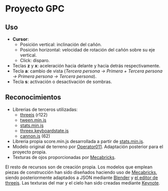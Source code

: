# Proyecto GPC
## Uso
* **Cursor**: 
  * Posición vertical: inclinación del cañón.
  * Posición horizontal: velocidad de rotación del cañón sobre su eje vertical.
  * Click: disparo.
* Teclas **z** y **x**: aceleración hacia delante y hacia detrás respectivamente.
* Tecla **a**: cambio de vista (*Tercera persona &#8594; Primera + Tercera persona &#8594; Primera persona &#8594; Tercera persona*).
* Tecla **s**: activación o desactivación de sombras.
## Reconocimientos 
* Librerias de terceros utilizadas:
  * [threejs](https://threejs.org) (r122)
  * [tween.min.js](http://github.com/sole/tween.js)
  * [stats.min.js](http://github.com/mrdoob/stats.js)
  * [threex.keyboardstate.js](https://github.com/jeromeetienne/threex.keyboardstate)
  * [cannon.js](https://schteppe.github.io/cannon.js/) (62)
* Libreria propia score.min.js desarrollada a partir de [stats.min.js](http://github.com/mrdoob/stats.js).
* Modelo original de terreno por [Operator011](https://www.mecabricks.com/en/models/kOjL6p06ax6). Adaptación posterior para el proyecto propia.
* Texturas de ojos proporcionadas por [Mecabricks](https://www.mecabricks.com).

El resto de recursos son de creación propia. Los modelos que emplean piezas de construcción han sido diseñados haciendo uso de [Mecabricks](https://www.mecabricks.com), siendo posteriormente adaptados a JSON mediante [Blender](https://www.blender.org) y [el editor de threejs](https://threejs.org/editor/). Las texturas del mar y el cielo han sido creadas mediante [Keynote](https://apps.apple.com/es/app/keynote/id409183694?mt=12).
